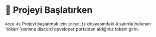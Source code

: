 # 🥳 Projeyi Başlatırken
`Adım #1` Projeyi başlatmak için `index.js` dosyasındaki 4.satırda bulunan 'token' kısmına discord developer portaldan aldığınız tokeni girin.
